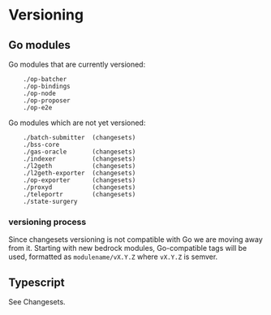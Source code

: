 # Versioning

## Go modules

Go modules that are currently versioned:
```
	./op-batcher
	./op-bindings
	./op-node
	./op-proposer
	./op-e2e
```

Go modules which are not yet versioned:
```
	./batch-submitter  (changesets)
	./bss-core
	./gas-oracle       (changesets)
	./indexer          (changesets)
	./l2geth           (changesets)
	./l2geth-exporter  (changesets)
	./op-exporter      (changesets)
	./proxyd           (changesets)
	./teleportr        (changesets)
	./state-surgery
```

### versioning process

Since changesets versioning is not compatible with Go we are moving away from it.
Starting with new bedrock modules, Go-compatible tags will be used,
formatted as `modulename/vX.Y.Z` where `vX.Y.Z` is semver.

## Typescript

See Changesets.
